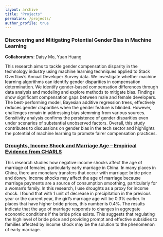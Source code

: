 ```yaml
---
layout: archive
title: "Projects"
permalink: /projects/
author_profile: true
---
```



### Discovering and Mitigating Potential Gender Bias in Machine Learning

**Collaborators**: Daisy Mo, Yuan Huang

This research aims to tackle gender compensation disparity in the technology industry using machine learning techniques applied to Stack Overflow’s Annual Developer Survey data. We investigate whether machine learning algorithms can identify gender disparities in compensation determination. We identify gender-based compensation differences through data analysis and modeling and explore methods to mitigate bias. Findings show significant compensation gaps between male and female developers. The best-performing model, Bayesian additive regression trees, effectively reduces gender disparities when the gender feature is blinded. However, challenges remain in addressing bias stemming from various sources. Sensitivity analysis confirms the persistence of gender disparities even under scenarios of substantial unobserved factors. Overall, this study contributes to discussions on gender bias in the tech sector and highlights the potential of machine learning to promote fairer compensation practices.

### [Droughts, Income Shock and Marriage Age – Empirical Evidence from CHARLS](https://github.com/julieduyiliu/income_shock_and_marriage_age)

This research studies how negative income shocks affect the age of marriage of females, particularly early marriage in China. In many places in China, there are monetary transfers that occur with marriage: bride price and dowry. Income shocks may affect the age of marriage because marriage payments are a source of consumption smoothing, particularly for a woman’s family. In this research, I use droughts as a proxy for income shock. I found that with 1 unit of decrease in precipitation in the previous year or the current year, the girl’s marriage age will be 0.3% earlier. In places that have higher bride prices, this number is 0.4%. The results indicate that the age of marriage responds to changes in aggregate economic conditions if the bride price exists. This suggests that regulating the high level of bride price and providing prompt and effective subsidies to families affected by income shock may be the solution to the phenomenon of early marriage.
